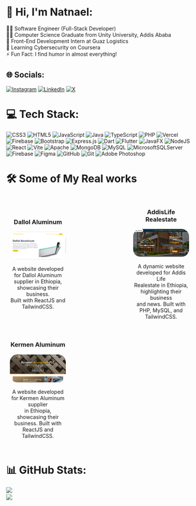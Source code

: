 # 💫 Hi, I'm Natnael:
👨‍💻 Software Engineer (Full-Stack Developer)<br>👨‍🎓 Computer Science Graduate from Unity University, Addis Ababa<br>🤝 Front-End Development Intern at Guaz Logistics<br>🌱 Learning Cybersecurity on Coursera<br>⚡ Fun Fact: I find humor in almost everything!


## 🌐 Socials:
[![Instagram](https://img.shields.io/badge/Instagram-%23E4405F.svg?logo=Instagram&logoColor=white)](https://instagram.com/https://www.instagram.com/natisget/) [![LinkedIn](https://img.shields.io/badge/LinkedIn-%230077B5.svg?logo=linkedin&logoColor=white)](https://linkedin.com/in/www.linkedin.com/in/natnael-getachew-58a364267) [![X](https://img.shields.io/badge/X-black.svg?logo=X&logoColor=white)](https://x.com/https://x.com/Natishget) 

# 💻 Tech Stack:
![CSS3](https://img.shields.io/badge/css3-%231572B6.svg?style=for-the-badge&logo=css3&logoColor=white) ![HTML5](https://img.shields.io/badge/html5-%23E34F26.svg?style=for-the-badge&logo=html5&logoColor=white) ![JavaScript](https://img.shields.io/badge/javascript-%23323330.svg?style=for-the-badge&logo=javascript&logoColor=%23F7DF1E) ![Java](https://img.shields.io/badge/java-%23ED8B00.svg?style=for-the-badge&logo=openjdk&logoColor=white) ![TypeScript](https://img.shields.io/badge/typescript-%23007ACC.svg?style=for-the-badge&logo=typescript&logoColor=white) ![PHP](https://img.shields.io/badge/php-%23777BB4.svg?style=for-the-badge&logo=php&logoColor=white) ![Vercel](https://img.shields.io/badge/vercel-%23000000.svg?style=for-the-badge&logo=vercel&logoColor=white) ![Firebase](https://img.shields.io/badge/firebase-%23039BE5.svg?style=for-the-badge&logo=firebase) ![Bootstrap](https://img.shields.io/badge/bootstrap-%238511FA.svg?style=for-the-badge&logo=bootstrap&logoColor=white) ![Express.js](https://img.shields.io/badge/express.js-%23404d59.svg?style=for-the-badge&logo=express&logoColor=%2361DAFB) ![Dart](https://img.shields.io/badge/dart-%230175C2.svg?style=for-the-badge&logo=dart&logoColor=white) ![Flutter](https://img.shields.io/badge/Flutter-%2302569B.svg?style=for-the-badge&logo=Flutter&logoColor=white) ![JavaFX](https://img.shields.io/badge/javafx-%23FF0000.svg?style=for-the-badge&logo=javafx&logoColor=white) ![NodeJS](https://img.shields.io/badge/node.js-6DA55F?style=for-the-badge&logo=node.js&logoColor=white) ![React](https://img.shields.io/badge/react-%2320232a.svg?style=for-the-badge&logo=react&logoColor=%2361DAFB) ![Vite](https://img.shields.io/badge/vite-%23646CFF.svg?style=for-the-badge&logo=vite&logoColor=white) ![Apache](https://img.shields.io/badge/apache-%23D42029.svg?style=for-the-badge&logo=apache&logoColor=white) ![MongoDB](https://img.shields.io/badge/MongoDB-%234ea94b.svg?style=for-the-badge&logo=mongodb&logoColor=white) ![MySQL](https://img.shields.io/badge/mysql-4479A1.svg?style=for-the-badge&logo=mysql&logoColor=white) ![MicrosoftSQLServer](https://img.shields.io/badge/Microsoft%20SQL%20Server-CC2927?style=for-the-badge&logo=microsoft%20sql%20server&logoColor=white) ![Firebase](https://img.shields.io/badge/firebase-a08021?style=for-the-badge&logo=firebase&logoColor=ffcd34) ![Figma](https://img.shields.io/badge/figma-%23F24E1E.svg?style=for-the-badge&logo=figma&logoColor=white) ![GitHub](https://img.shields.io/badge/github-%23121011.svg?style=for-the-badge&logo=github&logoColor=white) ![Git](https://img.shields.io/badge/git-%23F05033.svg?style=for-the-badge&logo=git&logoColor=white) ![Adobe Photoshop](https://img.shields.io/badge/adobe%20photoshop-%2331A8FF.svg?style=for-the-badge&logo=adobe%20photoshop&logoColor=white)

# 🛠️ Some of My Real works

<div style="display: flex; justify-content: space-between; align-items: center; flex-wrap: wrap;">

  <a href="https://www.dallolaluminum.com/" style="margin: 10px; text-align: center; width: 30%; text-decoration: none;">
    <div style="">
      <h3>Dallol Aluminum</h3>
      <img src="./dallol.png" alt="Dallol Aluminum Website" style="border-radius: 20px; width: 300px; height: auto;">
    </div>
    <p> A website developed for Dallol Aluminum <br/>supplier in Ethiopia, showcasing their business. <br/> Built with ReactJS and TailwindCSS.</p>
  </a>

  <div style="margin: 10px; text-align: center; width: 30%">
    <a href="https://addisliferealestate.net/" style="text-decoration: none;">
      <h3>AddisLife Realestate</h3>
      <img src="./addisLife.png" alt="AddisLife Realestate Website" style="border-radius: 20px; width: 300px; height: auto;">
    </a>
    <p> A dynamic website developed for Addis Life <br/>Realestate in Ethiopia, highlighting their business <br/> and news. Built with PHP, MySQL, and TailwindCSS.</p>
  </div>

  <div style="margin: 10px; text-align: center; width: 30%">
    <a href="https://www.kermenaluminium.com.et/" style="text-decoration: none;">
      <h3>Kermen Aluminum</h3>
      <img src="./kermen.png" alt="Kermen Aluminum Website" style="border-radius: 20px; width: 300px; height: auto;">
    </a>
    <p> A website developed for Kermen Aluminum supplier <br/> in Ethiopia, showcasing their business. Built with <br/> ReactJS and TailwindCSS.</p>
  </div>

</div>


# 📊 GitHub Stats:
![](https://github-readme-stats.vercel.app/api?username=natishget&theme=dark&hide_border=false&include_all_commits=true&count_private=true)<br/>
![](https://github-readme-streak-stats.herokuapp.com/?user=natishget&theme=dark&hide_border=false)<br/>


<!-- Proudly created with GPRM ( https://gprm.itsvg.in ) -->

